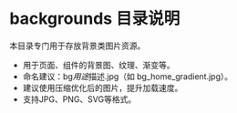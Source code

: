 # backgrounds 目录说明

本目录专门用于存放背景类图片资源。

- 用于页面、组件的背景图、纹理、渐变等。
- 命名建议：bg*用途*描述.jpg（如 bg_home_gradient.jpg）。
- 建议使用压缩优化后的图片，提升加载速度。
- 支持JPG、PNG、SVG等格式。
